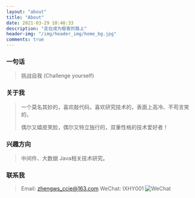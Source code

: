 ```yaml
---
layout: "about"
title: "About"
date: 2021-03-29 10:48:33
description: "走在成为极客的路上"
header-img: "/img/header_img/home_bg.jpg"
comments: true
---
```


### 一句话

> 挑战自我 (Challenge yourself)

### 关于我

>一个莫名其妙的，喜欢敲代码，喜欢研究技术的，表面上高冷、不苟言笑的，
>
>偶尔又嬉皮笑脸，偶尔又特立独行的，双重性格的技术爱好者！

### 兴趣方向

> 中间件、大数据 Java相关技术研究。


### 联系我

>Email: zhengws_ccie@163.com
>WeChat: IXHY001
![WeChat](/img/contact/WeChat.png)

